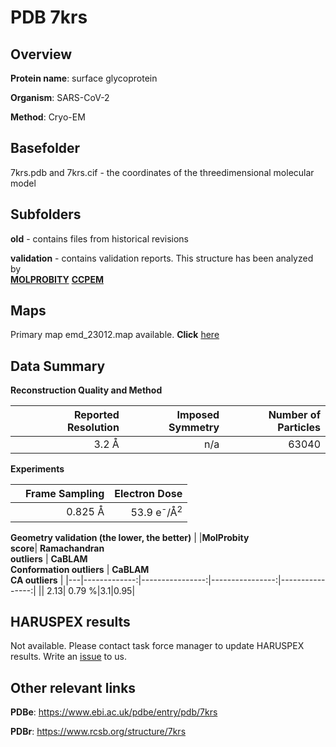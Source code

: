 # PDB 7krs

## Overview

**Protein name**: surface glycoprotein

**Organism**: SARS-CoV-2

**Method**: Cryo-EM



## Basefolder

7krs.pdb and 7krs.cif - the coordinates of the threedimensional molecular model

## Subfolders



**old** - contains files from historical revisions

**validation** - contains validation reports. This structure has been analyzed by <br>  [**MOLPROBITY**](https://github.com/thorn-lab/coronavirus_structural_task_force/tree/master/pdb/surface_glycoprotein/SARS-CoV-2/7krs/validation/molprobity)   [**CCPEM**](https://github.com/thorn-lab/coronavirus_structural_task_force/tree/master/pdb/surface_glycoprotein/SARS-CoV-2/7krs/validation/ccpem-validation) 



## Maps

Primary map emd_23012.map available. **Click** [here](http://ftp.wwpdb.org/pub/emdb/structures/EMD-23012/map/) 

## Data Summary
**Reconstruction Quality and Method**

|   | Reported Resolution | Imposed Symmetry | Number of Particles |
|---|-------------:|----------------:|--------------:|
|   |3.2 Å|n/a|63040|

**Experiments**

|   | Frame Sampling | Electron Dose |
|---|-------------:|----------------:|
|   |0.825 Å|53.9 e<sup>-</sup>/Å<sup>2</sup>|

**Geometry validation (the lower, the better)**
|   |**MolProbity<br>score**| **Ramachandran<br>outliers** | **CaBLAM<br>Conformation outliers** | **CaBLAM<br>CA outliers** |
|---|-------------:|----------------:|----------------:|----------------:|
||  2.13|  0.79 %|3.1|0.95|

## HARUSPEX results

Not available. Please contact task force manager to update HARUSPEX results. Write an [issue](https://github.com/thorn-lab/coronavirus_structural_task_force/issues) to us.

## Other relevant links 
**PDBe**:  https://www.ebi.ac.uk/pdbe/entry/pdb/7krs
 
**PDBr**: https://www.rcsb.org/structure/7krs 
